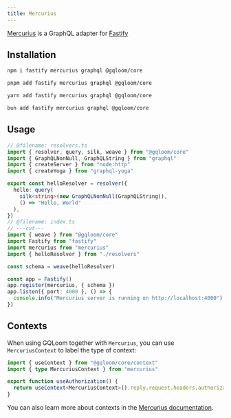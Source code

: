 ```yaml
---
title: Mercurius
---
```


[Mercurius](https://mercurius.dev/) is a GraphQL adapter for [Fastify](https://www.fastify.io/)

## Installation

```sh tab="npm"
npm i fastify mercurius graphql @gqloom/core
```
```sh tab="pnpm"
pnpm add fastify mercurius graphql @gqloom/core
```
```sh tab="yarn"
yarn add fastify mercurius graphql @gqloom/core
```
```sh tab="bun"
bun add fastify mercurius graphql @gqloom/core
```

## Usage 
```ts twoslash
// @filename: resolvers.ts
import { resolver, query, silk, weave } from "@gqloom/core"
import { GraphQLNonNull, GraphQLString } from "graphql"
import { createServer } from "node:http"
import { createYoga } from "graphql-yoga"

export const helloResolver = resolver({
  hello: query(
    silk<string>(new GraphQLNonNull(GraphQLString)),
    () => "Hello, World"
  ),
})
// @filename: index.ts
// ---cut---
import { weave } from "@gqloom/core"
import Fastify from "fastify"
import mercurius from "mercurius"
import { helloResolver } from "./resolvers"

const schema = weave(helloResolver)

const app = Fastify()
app.register(mercurius, { schema })
app.listen({ port: 4000 }, () => {
  console.info("Mercurius server is running on http://localhost:4000")
})
```

## Contexts

When using GQLoom together with `Mercurius`, you can use `MercuriusContext` to label the type of context:

```ts twoslash
import { useContext } from "@gqloom/core/context"
import { type MercuriusContext } from "mercurius"

export function useAuthorization() {
  return useContext<MercuriusContext>().reply.request.headers.authorization
}
```

You can also learn more about contexts in the [Mercurius documentation](https://mercurius.dev/#/docs/context).
